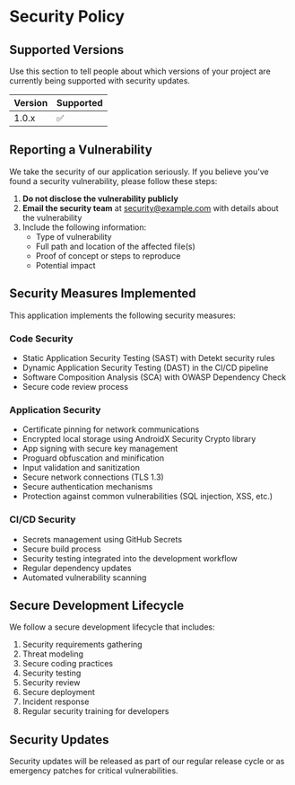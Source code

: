 # Security Policy

## Supported Versions

Use this section to tell people about which versions of your project are currently being supported with security updates.

| Version | Supported          |
| ------- | ------------------ |
| 1.0.x   | :white_check_mark: |

## Reporting a Vulnerability

We take the security of our application seriously. If you believe you've found a security vulnerability, please follow these steps:

1. **Do not disclose the vulnerability publicly**
2. **Email the security team** at security@example.com with details about the vulnerability
3. Include the following information:
   - Type of vulnerability
   - Full path and location of the affected file(s)
   - Proof of concept or steps to reproduce
   - Potential impact

## Security Measures Implemented

This application implements the following security measures:

### Code Security
- Static Application Security Testing (SAST) with Detekt security rules
- Dynamic Application Security Testing (DAST) in the CI/CD pipeline
- Software Composition Analysis (SCA) with OWASP Dependency Check
- Secure code review process

### Application Security
- Certificate pinning for network communications
- Encrypted local storage using AndroidX Security Crypto library
- App signing with secure key management
- Proguard obfuscation and minification
- Input validation and sanitization
- Secure network connections (TLS 1.3)
- Secure authentication mechanisms
- Protection against common vulnerabilities (SQL injection, XSS, etc.)

### CI/CD Security
- Secrets management using GitHub Secrets
- Secure build process
- Security testing integrated into the development workflow
- Regular dependency updates
- Automated vulnerability scanning

## Secure Development Lifecycle

We follow a secure development lifecycle that includes:

1. Security requirements gathering
2. Threat modeling
3. Secure coding practices
4. Security testing
5. Security review
6. Secure deployment
7. Incident response
8. Regular security training for developers

## Security Updates

Security updates will be released as part of our regular release cycle or as emergency patches for critical vulnerabilities.
